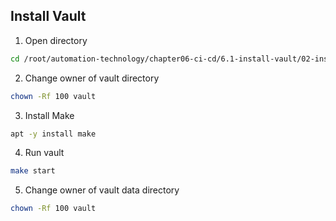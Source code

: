 ## Install Vault

1. Open directory
```bash
cd /root/automation-technology/chapter06-ci-cd/6.1-install-vault/02-install-vault-server
```

2. Change owner of vault directory
```bash
chown -Rf 100 vault
```

3. Install Make
```bash
apt -y install make
```

4. Run vault
```bash
make start
```

5. Change owner of vault data directory
```bash
chown -Rf 100 vault
```